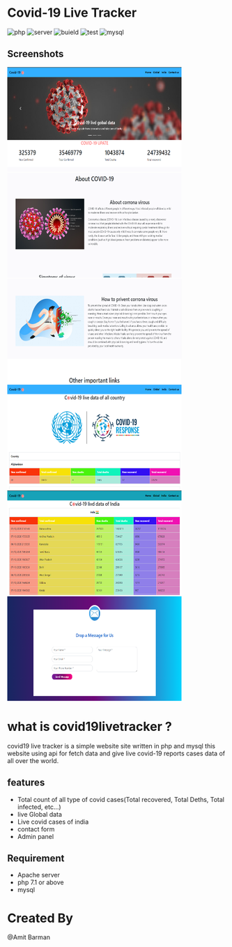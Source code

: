 # Covid-19 Live Tracker

![php](https://img.shields.io/badge/php-%3E%3D%207.1-brightgreen) ![server](https://img.shields.io/badge/Apache-xampp-blue) ![buield](https://img.shields.io/badge/build-passing-brightgreen) ![test](https://img.shields.io/badge/tests-passed-red) ![mysql](https://img.shields.io/badge/mysql-7.0-lightgrey)

## Screenshots

<p float="left">
	<img src="screenshots\Screenshot.png" height="240" width="400" />
	<img src="screenshots\Screenshot2.png" height="240" width="400" />
	<img src="screenshots\Screenshot3.png" height="240" width="400" />
	<img src="screenshots\Screenshot4.png" height="240" width="400" />
	<img src="screenshots\Screenshot5.png" height="240" width="400" />
	<img src="screenshots\Screenshot6.png" height="240" width="400" />
</p>

# what is covid19livetracker ?

covid19 live tracker is a simple website site written in php and mysql this website using api for fetch data and give live covid-19 reports cases data of all over the world.

## features

- Total count of all type of covid cases(Total recovered, Total Deths, Total infected, etc...)
- live Global data
- Live covid cases of india
- contact form
- Admin panel

## Requirement

- Apache server
- php 7.1 or above
- mysql

# Created By

@Amit Barman

